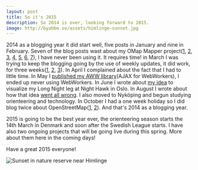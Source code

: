```yaml
---
layout: post
title: So it's 2015
description: So 2014 is over, looking forward to 2015.
image: http://byabbe.se/assets/himlinge-sunset.jpg
---
```

2014 as a blogging year it did start well, five posts in January and nine in February. Seven of the blog posts wast about my OMap Mapper project([1][1], [2][2], [3][3], [4][4], [5][5], [6][6], [7][7]), I have never been using it. It requires time! in March I was trying to keep the blogging going by the use of weekly updates, it did work, for three weeks([1][8], [2][9], [3][10]). In April I complained about the fact that I had to little time. In May I [published my AWW library][11](AJAX for WebWorkers), I ended up never using WebWorkers. In June I wrote about [my idea][12] to visualize my Long Night leg at Night Hawk in Oslo. In August I wrote about how that idea [went all wrong][13]. I also moved to Nyk&ouml;ping and begun studying orienteering and technology. In October I had a one week holiday so I did blog twice about OpenStreetMap([1][14], [2][15]). And that's 2014 as a blogging year.

2015 is going to be the best year ever, the orienteering season starts the 14th March in Denmark and soon after the Swedish League starts. I have also two ongoing projects that will be going live during this spring. More about them here in the coming days!

Have a great 2015 everyone!

![Sunset in nature reserve near Himlinge][16]

[1]: http://byabbe.se/blog/2014/02/13/omap-mapper-a-project-during-the-holidays/
[2]: http://byabbe.se/blog/2014/02/17/omap-mapper-day-one
[3]: http://byabbe.se/blog/2014/02/18/omap-mapper-day-two
[4]: http://byabbe.se/blog/2014/02/19/omap-mapper-day-three
[5]: http://byabbe.se/blog/2014/02/20/omap-mapper-day-four
[6]: http://byabbe.se/blog/2014/02/21/omap-mapper-day-five
[7]: http://byabbe.se/blog/2014/02/23/omap-mapper-day-7-and-done
[8]: http://byabbe.se/blog/2014/02/28/weekly-update-1
[9]: http://byabbe.se/blog/2014/03/07/weekly-update-2
[10]: http://byabbe.se/blog/2014/03/15/weekly-update-3
[11]: http://byabbe.se/blog/2014/05/07/the-aww-library/
[12]: http://byabbe.se/blog/2014/06/23/norway-open-data-and-night-hawk/
[13]: http://byabbe.se/blog/2014/08/16/night-hawk-recap
[14]: http://byabbe.se/blog/2014/10/23/needed-holiday
[15]: http://byabbe.se/blog/2014/10/26/nykoping-osm-status-completed
[16]: http://byabbe.se/assets/himlinge-sunset.jpg